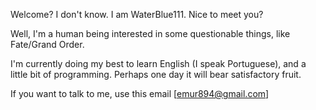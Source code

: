 Welcome? I don't know. I am WaterBlue111. Nice to meet you?

Well, I'm a human being interested in some questionable things, like Fate/Grand Order.

I'm currently doing my best to learn English (I speak Portuguese), and a little bit of programming. Perhaps one day it will bear satisfactory fruit.

If you want to talk to me, use this email [emur894@gmail.com]

<!---
WaterBlue111/WaterBlue111 is a ✨ special ✨ repository because its `README.md` (this file) appears on your GitHub profile.
You can click the Preview link to take a look at your changes.
--->
